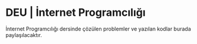 # DEU | İnternet Programcılığı
İnternet Programcılığı dersinde çözülen problemler ve yazılan kodlar burada paylaşılacaktır.
